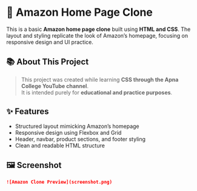 # 🛒 Amazon Home Page Clone

This is a basic **Amazon home page clone** built using **HTML and CSS**. The layout and styling replicate the look of Amazon’s homepage, focusing on responsive design and UI practice.

## 📚 About This Project

> This project was created while learning **CSS through the Apna College YouTube channel**.  
> It is intended purely for **educational and practice purposes**.

## ✨ Features

- Structured layout mimicking Amazon’s homepage
- Responsive design using Flexbox and Grid
- Header, navbar, product sections, and footer styling
- Clean and readable HTML structure


## 🖼️ Screenshot

```markdown
![Amazon Clone Preview](screenshot.png)

